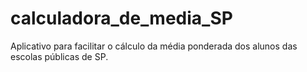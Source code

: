 # calculadora_de_media_SP
Aplicativo para facilitar o cálculo da média ponderada dos alunos das escolas públicas de SP.
